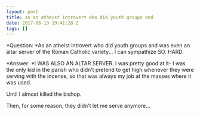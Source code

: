 ```yaml
---
layout: post
title: as an atheist introvert who did youth groups and
date: 2017-06-19 19:41:28 Z
tags: []
---
```

*Question: *As an atheist introvert who did youth groups and was even an altar server of the Roman Catholic variety... I can sympathize SO. HARD.

*Answer: *I WAS ALSO AN ALTAR SERVER. I was pretty good at it- I was the only kid in the parish who didn’t pretend to get high whenever they were serving with the incense, so that was always my job at the masses where it was used. 

Until I almost killed the bishop.

Then, for some reason, they didn’t let me serve anymore…


